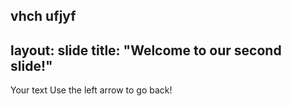 
vhch
ufjyf
---
layout: slide
title: "Welcome to our second slide!"
---
Your text
Use the left arrow to go back!
